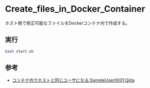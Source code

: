 # Create_files_in_Docker_Container

ホスト側で修正可能なファイルをDockerコンテナ内で作成する。

## 実行

``` bash
bash start.sh
```

## 参考

- [コンテナ内でホストと同じユーザになる:SampleUser0001:Qiita](https://sampleuser0001.github.io/cloud9_note/Docker/Docker.html#%E3%82%B3%E3%83%B3%E3%83%86%E3%83%8A%E5%86%85%E3%81%A7%E3%83%9B%E3%82%B9%E3%83%88%E3%81%A8%E5%90%8C%E3%81%98%E3%83%A6%E3%83%BC%E3%82%B6%E3%81%AB%E3%81%AA%E3%82%8B)